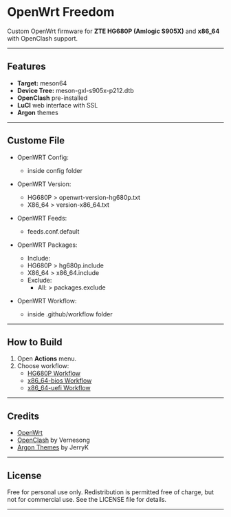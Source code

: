 # OpenWrt Freedom

Custom OpenWrt firmware for **ZTE HG680P (Amlogic S905X)** and **x86_64** with OpenClash support.

---

## Features

- **Target:** meson64
- **Device Tree:** meson-gxl-s905x-p212.dtb
- **OpenClash** pre-installed
- **LuCI** web interface with SSL
- **Argon** themes

---

## Custome File

- OpenWRT Config:
  - inside config folder

- OpenWRT Version:
   - HG680P > openwrt-version-hg680p.txt
   - X86_64 > version-x86_64.txt

- OpenWRT Feeds:
  - feeds.conf.default

- OpenWRT Packages:
   - Include: 
    - HG680P > hg680p.include
    - X86_64 > x86_64.include
   - Exclude:
       - All: > packages.exclude

- OpenWRT Workflow:
  - inside .github/workflow folder

---

## How to Build

1. Open **Actions** menu.
2. Choose workflow:
   - [HG680P Workflow](https://github.com/batarok/openwrt-freedom/actions/workflows/hg680p.yaml)
   - [x86_64-bios Workflow](https://github.com/batarok/openwrt-freedom/actions/workflows/build-x86_64-bios.yaml)
   - [x86_64-uefi Workflow](https://github.com/batarok/openwrt-freedom/actions/workflows/build-x86_64-uefi.yaml)

---

## Credits

- [OpenWrt](https://openwrt.org/)
- [OpenClash](https://github.com/vernesong/OpenClash) by Vernesong
- [Argon Themes](https://github.com/jerrykuku/luci-theme-argon) by JerryK

---

## License

Free for personal use only. Redistribution is permitted free of charge, but not for commercial use.
See the LICENSE file for details.

---